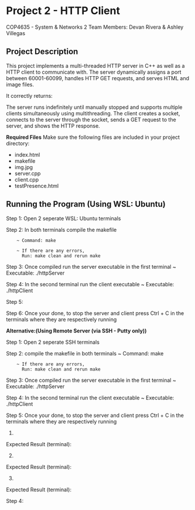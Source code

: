# Project 2 - HTTP Client
COP4635 - System & Networks 2
Team Members: Devan Rivera & Ashley Villegas

## Project Description
This project implements a multi-threaded HTTP server in C++ as well as a HTTP client to communicate with. 
The server dynamically assigns a port between 60001-60099, handles HTTP GET requests, and serves HTML and image files. 


It correctly returns:

The server runs indefinitely until manually stopped and supports multiple clients simultaneously using multithreading.
The client creates a socket, connects to the server through the socket, sends a GET request to the server, and shows the HTTP response.


**Required Files**
Make sure the following files are included in your project directory:

- index.html
- makefile
- img.jpg
- server.cpp
- client.cpp
- testPresence.html


## Running the Program (Using WSL: Ubuntu)

Step 1: Open 2 seperate WSL: Ubuntu terminals 

Step 2: In both terminals compile the makefile

        ~ Command: make

        ~ If there are any errors, 
          Run: make clean and rerun make

Step 3: Once compiled run the server executable in the first terminal
        ~ Executable: ./httpServer 

Step 4: In the second terminal run the client executable
        ~ Executable: ./httpClient

Step 5:

Step 6: Once your done, to stop the server and client press Ctrl + C 
        in the terminals where they are respectively running



**Alternative:(Using Remote Server (via SSH - Putty only))**

Step 1: Open 2 seperate SSH terminals

Step 2: compile the makefile in both terminals
        ~ Command: make

        ~ If there are any errors, 
          Run: make clean and rerun make

Step 3: Once compiled run the server executable in the first terminal
        ~ Executable: ./httpServer

Step 4: In the second terminal run the client executable
        ~ Executable: ./httpClient

Step 5: Once your done, to stop the server and client press Ctrl + C 
        in the terminals where they are respectively running


1. 

Expected Result (terminal):


2. 

Expected Result (terminal):



3. 

Expected Result (terminal):



Step 4: 
